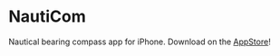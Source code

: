 # NautiCom
Nautical bearing compass app for iPhone. Download on the [AppStore](https://apps.apple.com/app/nauticom/id1529857747)!

